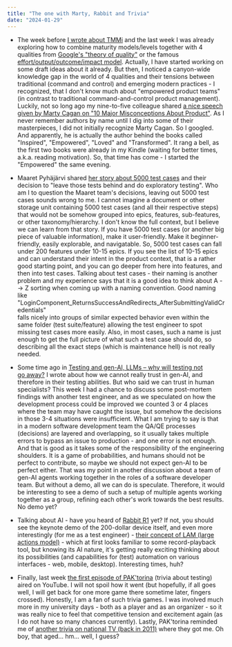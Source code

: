 ```yaml
---
title: "The one with Marty, Rabbit and Trivia"
date: "2024-01-29"
---
```


- The week before [I wrote about TMMi](/2024/01/21/the-one-where-i-never-knew-tmmi.html) and the last week I was already exploring how to combine maturity models/levels together with 4 qualities from [Google's "theory of quality"](/2024/01/07/the-one-with-googles-theory-of-quality.html) or the famous [effort/output/outcome/impact model](/effort-impact-and-experimentation-in-testing/). Actually, I have started working on some draft ideas about it already. But then, I noticed a canyon-wide knowledge gap in the world of 4 qualities and their tensions between traditional (command and control) and emerging modern practices - I recognized, that I don't know much about "empowered product teams" (in contrast to traditional command-and-control product management). Luckily, not so long ago my nine-to-five colleague shared [a nice speech given by Marty Cagan on "10 Major Misconceptions About Product"](https://www.youtube.com/watch?v=Do11ib8bBUM&ab_channel=DanOlsen). As I never remember authors by name until I dig into some of their masterpieces, I did not initially recognize Marty Cagan. So I googled. And apparently, he is actually the author behind the books called "Inspired", "Empowered", "Loved" and "Transformed". It rang a bell, as the first two books were already in my Kindle (waiting for better times, a.k.a. reading motivation). So, that time has come - I started the "Empowered" the same evening.

- Maaret Pyhäjärvi shared [her story about 5000 test cases](https://www.linkedin.com/posts/maaret_two-years-ago-i-inherited-a-legacy-project-activity-7154570299143860224-lZ0-/) and their decision to "leave those tests behind and do exploratory testing". Who am I to question the Maaret team's decisions, leaving out 5000 test cases sounds wrong to me. I cannot imagine a document or other storage unit containing 5000 test cases (and all their respective steps) that would not be somehow grouped into epics, features, sub-features, or other taxonomy/hierarchy. I don't know the full context, but I believe we can learn from that story. If you have 5000 test cases (or another big piece of valuable information), make it user-friendly. Make it beginner-friendly, easily explorable, and navigatable. So, 5000 test cases can fall under 200 features under 10-15 epics. If you see the list of 10-15 epics and can understand their intent in the product context, that is a rather good starting point, and you can go deeper from here into features, and then into test cases. Talking about test cases - their naming is another problem and my experience says that it is a good idea to think about A --> Z sorting when coming up with a naming convention. Good naming like  
    "LoginComponent\_ReturnsSuccessAndRedirects\_AfterSubmittingValidCredentials"  
    falls nicely into groups of similar expected behavior even within the same folder (test suite/feature) allowing the test engineer to spot missing test cases more easily. Also, in most cases, such a name is just enough to get the full picture of what such a test case should do, so describing all the exact steps (which is maintenance hell) is not really needed.

- Some time ago in [Testing and gen-AI, LLMs – why will testing not go away?](/testing-and-gen-ai-llms-why-will-testing-not-go-away/) I wrote about how we cannot really trust in gen-AI, and therefore in their testing abilities. But who said we can trust in human specialists? This week I had a chance to discuss some post-mortem findings with another test engineer, and as we speculated on how the development process could be improved we counted 3 or 4 places where the team may have caught the issue, but somehow the decisions in those 3-4 situations were insufficient. What I am trying to say is that in a modern software development team the QA/QE processes (decisions) are layered and overlapping, so it usually takes multiple errors to bypass an issue to production - and one error is not enough. And that is good as it takes some of the responsibility of the engineering shoulders. It is a game of probabilities, and humans should not be perfect to contribute, so maybe we should not expect gen-AI to be perfect either. That was my point in another discussion about a team of gen-AI agents working together in the roles of a software developer team. But without a demo, all we can do is speculate. Therefore, it would be interesting to see a demo of such a setup of multiple agents working together as a group, refining each other's work towards the best results. No demo yet?

- Talking about AI - have you heard of [Rabbit R1](https://www.rabbit.tech/) yet? If not, you should see the keynote demo of the 200-dollar device itself, and even more interestingly (for me as a test engineer) - [their concept of LAM (large actions model)](https://www.youtube.com/watch?v=o2lKl7RMb3Y&ab_channel=MisterZeitgeist) - which at first looks familiar to some record-playback tool, but knowing its AI nature, it's getting really exciting thinking about its possibilities (and capabilities for (test) automation on various interfaces - web, mobile, desktop). Interesting times, huh?

- Finally, last week [the first episode of PAK'torina](https://www.youtube.com/watch?v=JA9O1iGAbDc&ab_channel=PokalbiaiApieKokyb%C4%99) (trivia about testing) aired on YouTube. I will not spoil how it went (but hopefully, if all goes well, I will get back for one more game there sometime later, fingers crossed). Honestly, I am a fan of such trivia games. I was involved much more in my university days - both as a player and as an organizer - so it was really nice to feel that competitive tension and excitement again (as I do not have so many chances currently). Lastly, PAK'torina reminded me of [another trivia on national TV (back in 2011)](https://www.youtube.com/watch?v=hoxVQP3Uju0&t=192s&ab_channel=1000Vaikai) where they got me. Oh boy, that aged... hm... well, I guess?
